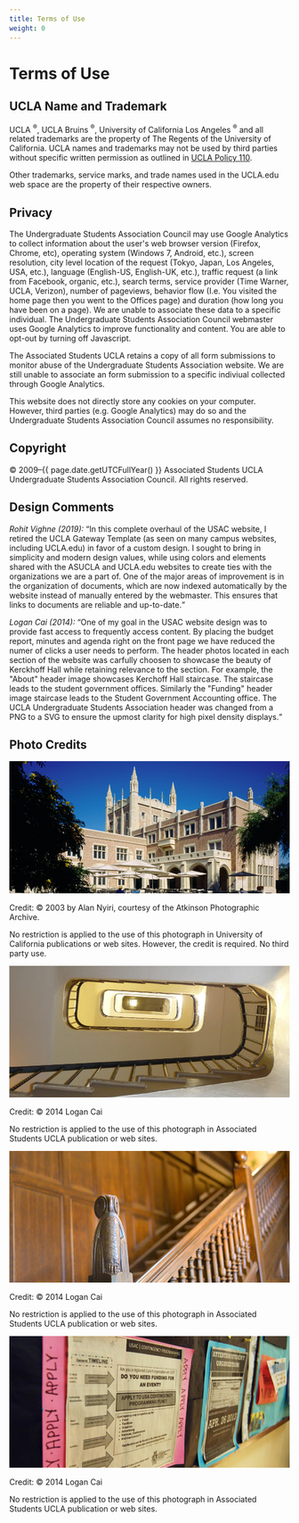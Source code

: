 ```yaml
---
title: Terms of Use
weight: 0
---
```


# Terms of Use

## UCLA Name and Trademark

UCLA <sup>&reg;</sup>, UCLA Bruins <sup>&reg;</sup>, University of California Los Angeles <sup>&reg;</sup> and all related trademarks are the property of The Regents of the University of California. UCLA names and trademarks may not be used by third parties without specific written permission as outlined in [UCLA Policy 110](http://www.adminpolicies.ucla.edu/APP/Number/110).

Other trademarks, service marks, and trade names used in the UCLA.edu web space are the property of their respective owners.

## Privacy

The Undergraduate Students Association Council may use Google Analytics to collect information about the user's web browser version (Firefox, Chrome, etc), operating system (Windows 7, Android, etc.), screen resolution, city level location of the request (Tokyo, Japan, Los Angeles, USA, etc.), language (English-US, English-UK, etc.), traffic request (a link from Facebook, organic, etc.), search terms, service provider (Time Warner, UCLA, Verizon), number of pageviews, behavior flow (I.e. You visited the home page then you went to the Offices page) and duration (how long you have been on a page). We are unable to associate these data to a specific individual. The Undergraduate Students Association Council webmaster uses Google Analytics to improve functionality and content. You are able to opt-out by turning off Javascript.

The Associated Students UCLA retains a copy of all form submissions to monitor abuse of the Undergraduate Students Association website. We are still unable to associate an form submission to a specific indiviual collected through Google Analytics.

This website does not directly store any cookies on your computer. However, third parties (e.g. Google Analytics) may do so and the Undergraduate Students Association Council assumes no responsibility.

## Copyright

&copy; 2009&ndash;{{ page.date.getUTCFullYear() }} Associated Students UCLA Undergraduate Students Association Council. All rights reserved.

## Design Comments

*Rohit Vighne (<time>2019</time>):* <q>In this complete overhaul of the USAC website, I retired the UCLA Gateway Template (as seen on many campus websites, including UCLA.edu) in favor of a custom design. I sought to bring in simplicity and modern design values, while using colors and elements shared with the ASUCLA and UCLA.edu websites to create ties with the organizations we are a part of. One of the major areas of improvement is in the organization of documents, which are now indexed automatically by the website instead of manually entered by the webmaster. This ensures that links to documents are reliable and up-to-date.</q>

*Logan Cai (<time>2014</time>):* <q>One of my goal in the USAC website design was to provide fast access to frequently access content. By placing the budget report, minutes and agenda right on the front page we have reduced the numer of clicks a user needs to perform. The header photos located in each section of the website was carfully choosen to showcase the beauty of Kerckhoff Hall while retaining relevance to the section. For example, the "About" header image showcases Kerchoff Hall staircase. The staircase leads to the student government offices. Similarly the "Funding" header image staircase leads to the Student Government Accounting office. The UCLA Undergraduate Students Association header was changed from a PNG to a SVG to ensure the upmost clarity for high pixel density displays.</q>

## Photo Credits

<div class="people">

<section>

![Homepage header](/img/header.jpg)

<main>

Credit: &copy; 2003 by Alan Nyiri, courtesy of the Atkinson Photographic Archive.

No restriction is applied to the use of this photograph in University of California publications or web sites. However, the credit is required. No third party use.

</main>

</section>

<section>

![About section heading](/img/Uabout960x450.jpg)

<main>

Credit: &copy; 2014 Logan Cai

No restriction is applied to the use of this photograph in Associated Students UCLA publication or web sites.

</main>

</section>

<section>

![Funding section heading](/img/Ufunding960x450.jpg)

<main>

Credit: &copy; 2014 Logan Cai

No restriction is applied to the use of this photograph in Associated Students UCLA publication or web sites.

</main>

</section>

<section>

![Documents section heading](/img/Udocuments960x450.jpg)

<main>

Credit: &copy; 2014 Logan Cai

No restriction is applied to the use of this photograph in Associated Students UCLA publication or web sites.

</main>

</section>

</div>
